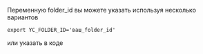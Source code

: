 Переменную folder_id вы можете указать используя несколько вариантов

```
export YC_FOLDER_ID='ваш_folder_id'
```
или указать в коде
